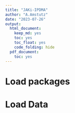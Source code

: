 ```yaml
---
title: "JAKi-IPDMA"
author: "A.Amstutz"
date: "2023-07-26"
output:
  html_document:
    keep_md: yes
    toc: yes
    toc_float: yes
    code_folding: hide
  pdf_document:
    toc: yes
---
```


# Load packages


# Load Data


